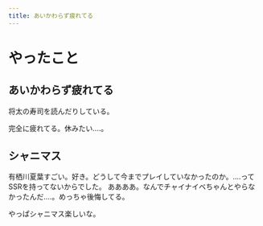 ```yaml
---
title: あいかわらず疲れてる
---
```


# やったこと

## あいかわらず疲れてる

将太の寿司を読んだりしている。

完全に疲れてる。休みたい‥‥。

## シャニマス

有栖川夏葉すごい。好き。どうして今までプレイしていなかったのか。‥‥ってSSRを持ってないからでした。
ああああ。なんでチャイナイベちゃんとやらなかったんだ‥‥。めっちゃ後悔してる。

やっぱシャニマス楽しいな。
